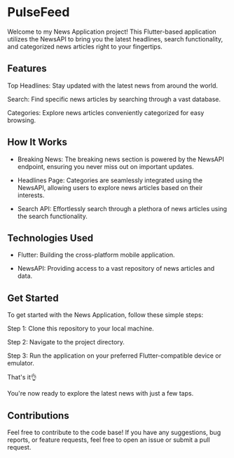 # PulseFeed
Welcome to my News Application project! This Flutter-based application utilizes the NewsAPI to bring you the latest headlines, search functionality, and categorized news articles right to your fingertips.

## Features

Top Headlines: Stay updated with the latest news from around the world.

Search: Find specific news articles by searching through a vast database.

Categories: Explore news articles conveniently categorized for easy browsing.

## How It Works

- Breaking News: The breaking news section is powered by the NewsAPI endpoint, ensuring you never miss out on important updates.

- Headlines Page: Categories are seamlessly integrated using the NewsAPI, allowing users to explore news articles based on their interests.

- Search API: Effortlessly search through a plethora of news articles using the search functionality.

## Technologies Used

- Flutter: Building the cross-platform mobile application.

- NewsAPI: Providing access to a vast repository of news articles and data.

## Get Started

To get started with the News Application, follow these simple steps:

Step 1: Clone this repository to your local machine.

Step 2: Navigate to the project directory.

Step 3: Run the application on your preferred Flutter-compatible device or emulator.

That's it👌

You're now ready to explore the latest news with just a few taps.

## Contributions
Feel free to contribute to the code base! If you have any suggestions, bug reports, or feature requests, feel free to open an issue or submit a pull request.